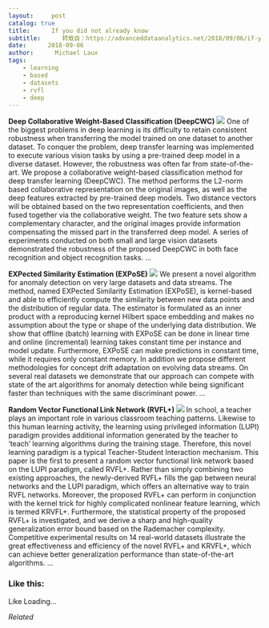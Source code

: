 ```yaml
---
layout:     post
catalog: true
title:      If you did not already know
subtitle:      转载自：https://advanceddataanalytics.net/2018/09/06/if-you-did-not-already-know-476/
date:      2018-09-06
author:      Michael Laux
tags:
    - learning
    - based
    - datasets
    - rvfl
    - deep
---
```


**Deep Collaborative Weight-Based Classification (DeepCWC)** ![](https://aboutdataanalytics.files.wordpress.com/2015/01/google.png?w=529)
One of the biggest problems in deep learning is its difficulty to retain consistent robustness when transferring the model trained on one dataset to another dataset. To conquer the problem, deep transfer learning was implemented to execute various vision tasks by using a pre-trained deep model in a diverse dataset. However, the robustness was often far from state-of-the-art. We propose a collaborative weight-based classification method for deep transfer learning (DeepCWC). The method performs the L2-norm based collaborative representation on the original images, as well as the deep features extracted by pre-trained deep models. Two distance vectors will be obtained based on the two representation coefficients, and then fused together via the collaborative weight. The two feature sets show a complementary character, and the original images provide information compensating the missed part in the transferred deep model. A series of experiments conducted on both small and large vision datasets demonstrated the robustness of the proposed DeepCWC in both face recognition and object recognition tasks. … 

**EXPected Similarity Estimation (EXPoSE)** ![](https://aboutdataanalytics.files.wordpress.com/2015/01/google.png?w=529)
We present a novel algorithm for anomaly detection on very large datasets and data streams. The method, named EXPected Similarity Estimation (EXPoSE), is kernel-based and able to efficiently compute the similarity between new data points and the distribution of regular data. The estimator is formulated as an inner product with a reproducing kernel Hilbert space embedding and makes no assumption about the type or shape of the underlying data distribution. We show that offline (batch) learning with EXPoSE can be done in linear time and online (incremental) learning takes constant time per instance and model update. Furthermore, EXPoSE can make predictions in constant time, while it requires only constant memory. In addition we propose different methodologies for concept drift adaptation on evolving data streams. On several real datasets we demonstrate that our approach can compete with state of the art algorithms for anomaly detection while being significant faster than techniques with the same discriminant power. … 

**Random Vector Functional Link Network (RVFL+)** ![](https://aboutdataanalytics.files.wordpress.com/2015/01/google.png?w=529)
In school, a teacher plays an important role in various classroom teaching patterns. Likewise to this human learning activity, the learning using privileged information (LUPI) paradigm provides additional information generated by the teacher to ‘teach’ learning algorithms during the training stage. Therefore, this novel learning paradigm is a typical Teacher-Student Interaction mechanism. This paper is the first to present a random vector functional link network based on the LUPI paradigm, called RVFL+. Rather than simply combining two existing approaches, the newly-derived RVFL+ fills the gap between neural networks and the LUPI paradigm, which offers an alternative way to train RVFL networks. Moreover, the proposed RVFL+ can perform in conjunction with the kernel trick for highly complicated nonlinear feature learning, which is termed KRVFL+. Furthermore, the statistical property of the proposed RVFL+ is investigated, and we derive a sharp and high-quality generalization error bound based on the Rademacher complexity. Competitive experimental results on 14 real-world datasets illustrate the great effectiveness and efficiency of the novel RVFL+ and KRVFL+, which can achieve better generalization performance than state-of-the-art algorithms. … 





### Like this:

Like Loading...


*Related*

